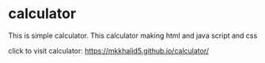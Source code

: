 # calculator
This is simple calculator. This calculator making html and java script and css

click to visit calculator: https://mkkhalid5.github.io/calculator/
